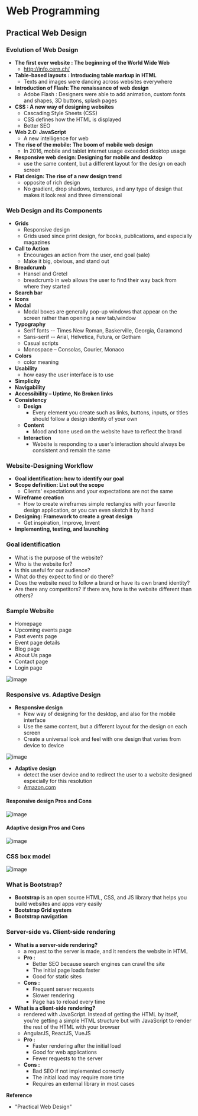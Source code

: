 # Web Programming

## Practical Web Design

### Evolution of Web Design
* <strong>The first ever website : The beginning of the World Wide Web</strong>
  * <a href="http://info.cern.ch/" target="_blank">http://info.cern.ch/</a>
* <strong>Table-based layouts : Introducing table markup in HTML</strong>
  * Texts and images were dancing across websites everywhere
* <strong>Introduction of Flash: The renaissance of web design </strong>
  * Adobe Flash : Designers were able to add animation, custom fonts and shapes, 3D buttons, splash pages
* <strong>CSS : A new way of designing websites</strong>
  * Cascading Style Sheets (CSS)
  * CSS defines how the HTML is displayed
  * Better SEO
* <strong>Web 2.0: JavaScript</strong>
  * A new intelligence for web
* <strong>The rise of the mobile: The boom of mobile web design </strong>
  * In 2016, mobile and tablet internet usage exceeded desktop usage
* <strong>Responsive web design: Designing for mobile and desktop</strong>
  * use the same content, but a different layout for the design on each screen
* <strong>Flat design: The rise of a new design trend </strong>
  * opposite of rich design
  * No gradient, drop shadows, textures, and any type of design that makes it look real and three dimensional

### Web Design and its Components
* <strong>Grids</strong>
  * Responsive design
  * Grids used since print design, for books, publications, and especially magazines
* <strong>Call to Action</strong>
  * Encourages an action from the user, end goal (sale)
  * Make it big, obvious, and stand out
* <strong>Breadcrumb</strong>
  * Hansel and Gretel
  * breadcrumb in web allows the user to find their way back from where they started
* <strong>Search bar</strong>
* <strong>Icons</strong>
* <strong>Modal</strong>
  * Modal boxes are generally pop-up windows that appear on the screen rather than opening a new tab/window
* <strong>Typography</strong>
  * Serif fonts -- Times New Roman, Baskerville, Georgia, Garamond
  * Sans-serif -- Arial, Helvetica, Futura, or Gotham
  * Casual scripts
  * Monospace – Consolas, Courier, Monaco
* <strong>Colors</strong>
  * color meaning
* <strong>Usability</strong>
  * how easy the user interface is to use
* <strong>Simplicity</strong>
* <strong>Navigability</strong>
* <strong>Accessibility – Uptime, No Broken links</strong>
* <strong>Consistency</strong>
  * <strong>Design </strong>
    * Every element you create such as links, buttons, inputs, or titles should follow a design identity of your own
  * <strong>Content </strong>
    * Mood and tone used on the website have to reflect the brand
  * <strong>Interaction</strong> 
    * Website is responding to a user's interaction should always be consistent and remain the same

### Website-Designing Workflow
* <strong>Goal identification: how to identify our goal</strong> 
* <strong>Scope definition: List out the scope </strong> 
  * Clients' expectations and your expectations are not the same
* <strong>Wireframe creation</strong> 
  * How to create wireframes simple rectangles with your favorite design application, or you can even sketch it by hand
* <strong>Designing: Framework to create a great design</strong> 
  * Get inspiration, Improve, Invent
* <strong>Implementing, testing, and launching</strong> 

### Goal identification
* What is the purpose of the website?
* Who is the website for?
* Is this useful for our audience?
* What do they expect to find or do there?
* Does the website need to follow a brand or have its own brand identity?
* Are there any competitors? If there are, how is the website different than others?

### Sample Website
* Homepage
* Upcoming events page
* Past events page
* Event page details
* Blog page
* About Us page
* Contact page
* Login page

![image](https://user-images.githubusercontent.com/64727012/170271983-b96236b2-d5a9-4cc9-bd75-6d6553c8cbad.png)

### Responsive vs. Adaptive Design
* <strong>Responsive design</strong>
  * New way of designing for the desktop, and also for the mobile interface
  * Use the same content, but a different layout for the design on each screen
  * Create a universal look and feel with one design that varies from device to device

![image](https://user-images.githubusercontent.com/64727012/170272565-6dcf563e-026c-4c16-9c4f-6fee2933ead5.png)


* <strong>Adaptive design</strong>
  * detect the user device and to redirect the user to a website designed especially for this resolution
  * <a href="https://www.amazon.com" target="_blank">Amazon.com</a>

#### Responsive design Pros and Cons
![image](https://user-images.githubusercontent.com/64727012/170272749-e9743dd3-18e9-40f1-85a1-9aceceb25124.png)

#### Adaptive design Pros and Cons
![image](https://user-images.githubusercontent.com/64727012/170272804-5c873d9c-d09f-44e0-a9d9-20db3c1134fb.png)

### CSS box model
![image](https://user-images.githubusercontent.com/64727012/170273587-d53e6304-211f-4564-b589-82d945193838.png)

### What is Bootstrap?
* <strong>Bootstrap</strong> is an open source HTML, CSS, and JS library that helps you build websites and apps very easily
* <strong>Bootstrap Grid system</strong> 
* <strong>Bootstrap navigation</strong> 

### Server-side vs. Client-side rendering
* <strong>What is a server-side rendering?</strong> 
  * a request to the server is made, and it renders the website in HTML
  * <strong>Pro :</strong>
    * Better SEO because search engines can crawl the site
    * The initial page loads faster
    * Good for static sites
  * <strong>Cons :</strong>
    * Frequent server requests
    * Slower rendering
    * Page has to reload every time
* <strong>What is a client-side rendering?</strong>
  * rendered with JavaScript. Instead of getting the HTML by itself, you're getting a simple HTML structure but with JavaScript to render the rest of the HTML with your browser
  * AngularJS, ReactJS, VueJS
  * <strong>Pro :</strong>
    * Faster rendering after the initial load
    * Good for web applications
    * Fewer requests to the server
  * <strong>Cons :</strong>
    * Bad SEO if not implemented correctly
    * The initial load may require more time
    * Requires an external library in most cases








<strong>Reference</strong>
* "Practical Web Design"
